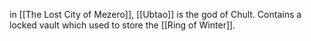 in [[The Lost City of Mezero]], [[Ubtao]] is the god of Chult. Contains a locked vault which used to store the [[Ring of Winter]].

